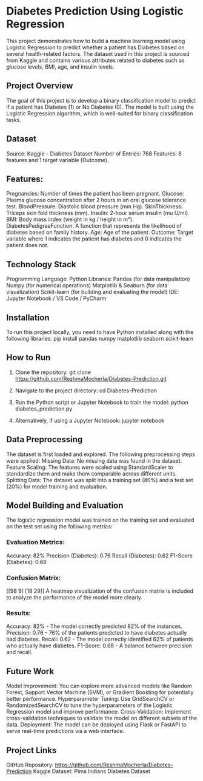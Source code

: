 # Diabetes Prediction Using Logistic Regression

This project demonstrates how to build a machine learning model using Logistic Regression to predict whether a patient has Diabetes based on several health-related factors. The dataset used in this project is sourced from Kaggle and contains various attributes related to diabetes such as glucose levels, BMI, age, and insulin levels.

## Project Overview

The goal of this project is to develop a binary classification model to predict if a patient has Diabetes (1) or No Diabetes (0). The model is built using the Logistic Regression algorithm, which is well-suited for binary classification tasks.

## Dataset
Source: Kaggle - Diabetes Dataset
Number of Entries: 768
Features: 8 features and 1 target variable (Outcome).

## Features:
Pregnancies: Number of times the patient has been pregnant.
Glucose: Plasma glucose concentration after 2 hours in an oral glucose tolerance test.
BloodPressure: Diastolic blood pressure (mm Hg).
SkinThickness: Triceps skin fold thickness (mm).
Insulin: 2-hour serum insulin (mu U/ml).
BMI: Body mass index (weight in kg / height in m²).
DiabetesPedigreeFunction: A function that represents the likelihood of diabetes based on family history.
Age: Age of the patient.
Outcome: Target variable where 1 indicates the patient has diabetes and 0 indicates the patient does not.

## Technology Stack
Programming Language: Python
Libraries:
Pandas (for data manipulation)
Numpy (for numerical operations)
Matplotlib & Seaborn (for data visualization)
Scikit-learn (for building and evaluating the model)
IDE: Jupyter Notebook / VS Code / PyCharm

## Installation
To run this project locally, you need to have Python installed along with the following libraries:
pip install pandas numpy matplotlib seaborn scikit-learn

## How to Run
1. Clone the repository:
git clone https://github.com/ReshmaMocherla/Diabetes-Prediction.git

2. Navigate to the project directory:
cd Diabetes-Prediction

3. Run the Python script or Jupyter Notebook to train the model:
python diabetes_prediction.py

4. Alternatively, if using a Jupyter Notebook:
jupyter notebook

## Data Preprocessing
The dataset is first loaded and explored. The following preprocessing steps were applied:
Missing Data: No missing data was found in the dataset.
Feature Scaling: The features were scaled using StandardScaler to standardize them and make them comparable across different units.
Splitting Data: The dataset was split into a training set (80%) and a test set (20%) for model training and evaluation.


## Model Building and Evaluation
The logistic regression model was trained on the training set and evaluated on the test set using the following metrics:

### Evaluation Metrics:
Accuracy: 82%
Precision (Diabetes): 0.76
Recall (Diabetes): 0.62
F1-Score (Diabetes): 0.68

### Confusion Matrix:
[[98  9]
 [18 29]]
A heatmap visualization of the confusion matrix is included to analyze the performance of the model more clearly.

### Results:
Accuracy: 82% - The model correctly predicted 82% of the instances.
Precision: 0.76 - 76% of the patients predicted to have diabetes actually had diabetes.
Recall: 0.62 - The model correctly identified 62% of patients who actually have diabetes.
F1-Score: 0.68 - A balance between precision and recall.

## Future Work
Model Improvement: You can explore more advanced models like Random Forest, Support Vector Machine (SVM), or Gradient Boosting for potentially better performance.
Hyperparameter Tuning: Use GridSearchCV or RandomizedSearchCV to tune the hyperparameters of the Logistic Regression model and improve performance.
Cross-Validation: Implement cross-validation techniques to validate the model on different subsets of the data.
Deployment: The model can be deployed using Flask or FastAPI to serve real-time predictions via a web interface.

## Project Links
GitHub Repository: https://github.com/ReshmaMocherla/Diabetes-Prediction
Kaggle Dataset: Pima Indians Diabetes Dataset
